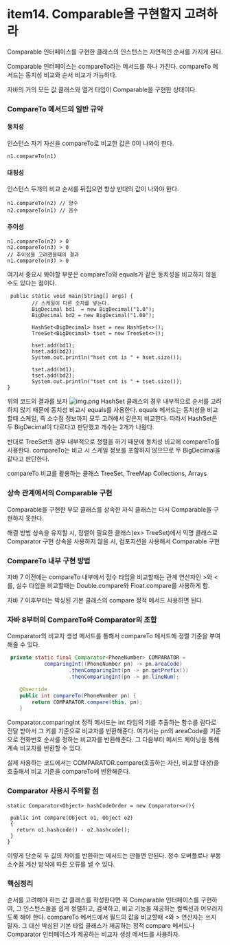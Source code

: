 # item14. Comparable을 구현할지 고려하라

Comparable 인터페이스를 구현한 클래스의 인스턴스는 자연적인 순서를 가지게 된다.

Comparable 인터페이스는 compareTo라는 메서드를 하나 가진다.
compareTo 메서드는 동치성 비교와 순서 비교가 가능하다.

자바의 거의 모든 값 클래스와 열거 타입이 Comparable을 구현한 상태이다.

### CompareTo 메서드의 일반 규약
#### 동치성
인스턴스 자기 자신을 compareTo로 비교한 값은 0이 나와야 한다.
```
n1.compareTo(n1)
```
#### 대칭성
인스턴스 두개의 비교 순서를 뒤집으면 항상 반대의 값이 나와야 한다.
```
n1.compareTo(n2) // 양수
n2.compareTo(n1) // 음수
```
#### 추이성
```
n1.compareTo(n2) > 0 
n2.compareTo(n3) > 0
// 추이성을 고려했을때의 결과
n1.compareTo(n3) > 0
```
여기서 중요시 봐야할 부분은 compareTo와 equals가 같은 동치성을 비교하지 않을 수도 있다는 점이다.
```
 public static void main(String[] args) {
        // 스케일이 다른 숫자를 넣는다.
        BigDecimal bd1  = new BigDecimal("1.0");
        BigDecimal bd2 = new BigDecimal("1.00");

        HashSet<BigDecimal> hset = new HashSet<>();
        TreeSet<BigDecimal> tset = new TreeSet<>();

        hset.add(bd1);
        hset.add(bd2);
        System.out.println("hset cnt is " + hset.size());

        tset.add(bd1);
        tset.add(bd2);
        System.out.println("tset cnt is " + tset.size());
}
```
위의 코드의 결과를 보자
![img.png](img.png)
HashSet 클래스의 경우 내부적으로 순서를 고려하지 않기 때문에 동치성 비교시 equals를 사용한다. equals 메서드는 동치성을 비교할때 스케일, 즉 소수점 정보까지 모두 고려해서 같은지 비교한다. 따라서 HashSet은 두 BigDecimal이 다르다고 판단했고 개수는 2개가 나왔다.

반대로 TreeSet의 경우 내부적으로 정렬을 하기 때문에 동치성 비교에 compareTo를 사용한다. compareTo는 비교 시 스케일 정보를 포함하지 않으므로 두 BigDecimal을 같다고 판단한다.

compareTo 비교를 활용하는 클래스
TreeSet, TreeMap
Collections, Arrays

### 상속 관계에서의 Comparable 구현
Comparable을 구현한 부모 클래스를 상속한 자식 클래스는 다시 Comparable을 구현하지 못한다.

해결 방법
상속을 유지할 시, 정렬이 필요한 클래스(ex> TreeSet)에서 익명 클래스로 Comparator 구현
상속을 사용하지 않을 시, 컴포지션을 사용해서 Comparable 구현

### CompareTo 내부 구현 방법
자바 7 이전에는 compareTo 내부에서 정수 타입을 비교할때는 관계 연산자인 >와 <를, 실수 타입을 비교할때는 Double.compare와 Float.compare를 사용하게 함.

자바 7 이후부터는 박싱된 기본 클래스의 compare 정적 메서드 사용하면 된다.

### 자바 8부터의 CompareTo와 Comparator의 조합
Comparator의 비교자 생성 메서드를 통해서 compareTo 메서드에 정렬 기준을 부여해줄 수 있다.
```java
 private static final Comparator<PhoneNumber> COMPARATOR =
            comparingInt((PhoneNumber pn) -> pn.areaCode) 
                    .thenComparingInt(pn -> pn.getPrefix()) 
                    .thenComparingInt(pn -> pn.lineNum);

    @Override
    public int compareTo(PhoneNumber pn) {
        return COMPARATOR.compare(this, pn);
    }
```
Comparator.comparingInt 정적 메서드는 int 타입의 키를 추출하는 함수를 람다로 전달 받아서 그 키를 기준으로 비교자를 반환해준다. 여기서는 pn의 areaCode를 기준으로 전화번호 순서를 정하는 비교자를 반환해준다. 그 다음부터 메서드 체이닝을 통해 계속 비교자를 반환할 수 있다.

실제 사용하는 코드에서는 COMPARATOR.compare(호출하는 자신, 비교할 대상)을 호출해서 비교 기준을 compareTo에 반환해준다.

### Comparator 사용시 주의할 점
```
static Comparator<Object> hashCodeOrder = new Comparator<>(){

 public int compare(Object o1, Object o2)
 {
   return o1.hashcode() - o2.hashcode();
 }
}
```
이렇게 단순히 두 값의 차이를 반환하는 메서드는 만들면 안된다. 정수 오버플로나 부동소수점 계산 방식에 따른 오류를 낼 수 있다.

### 핵심정리
순서를 고려해야 하는 값 클래스를 작성한다면 꼭 Comparable 인터페이스를 구현하여, 그 인스턴스들을 쉽게 정렬하고, 검색하고, 비교 기능을 제공하는 컬렉션과 어우러지도록 해야 한다.
compareTo 메서드에서 필드의 값을 비교할때 <와 > 연산자는 쓰지 말자.
그 대신 박싱된 기본 타입 클래스가 제공하는 정적 compare 메서드나 Comparator 인터페이스가 제공하는 비교자 생성 메서드를 사용하자.